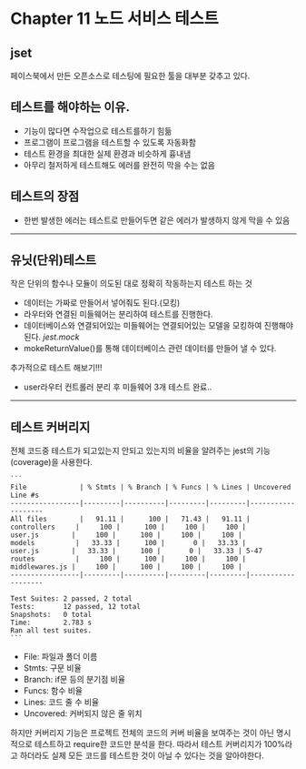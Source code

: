 # Chapter 11 노드 서비스 테스트

## jset
페이스북에서 만든 오픈소스로 테스팅에 필요한 툴을 대부분 갖추고 있다.

## 테스트를 해야하는 이유.

* 기능이 많다면 수작업으로 테스트를하기 힘듦
* 프로그램이 프로그램을 테스트할 수 있도록 자동화함
* 테스트 환경을 최대한 실제 환경과 비슷하게 흉내냄
* 아무리 철저하게 테스트해도 에러를 완전히 막을 수는 없음

## 테스트의 장점

* 한번 발생한 에러는 테스트로 만들어두면 같은 에러가 발생하지 않게 막을 수 있음

---

## 유닛(단위)테스트
작은 단위의 함수나 모듈이 의도된 대로 정확히 작동하는지 테스트 하는 것

* 데이터는 가짜로 만들어서 넣어줘도 된다.(모킹)
* 라우터와 연결된 미들웨어는 분리하여 테스트를 진행한다.
* 데이터베이스와 연결되어있는 미들웨어는 연결되어있는 모델을 모킹하여 진행해야 된다. *jest.mock*
* mokeReturnValue()를 통해 데이터베이스 관련 데이터를 만들어 낼 수 있다.

추가적으로 테스트 해보기!!!
* user라우터 컨트롤러 분리 후 미들웨어 3개 테스트 완료..

---

## 테스트 커버리지

전체 코드중 테스트가 되고있는지 안되고 있는지의 비율을 알려주는 jest의 기능(coverage)을 사용한다.

    ```
    File             | % Stmts | % Branch | % Funcs | % Lines | Uncovered Line #s 
    -----------------|---------|----------|---------|---------|-------------------
    All files        |   91.11 |      100 |   71.43 |   91.11 |                   
    controllers     |     100 |      100 |     100 |     100 |                   
    user.js        |     100 |      100 |     100 |     100 |                   
    models          |   33.33 |      100 |       0 |   33.33 |                   
    user.js        |   33.33 |      100 |       0 |   33.33 | 5-47
    routes          |     100 |      100 |     100 |     100 | 
    middlewares.js |     100 |      100 |     100 |     100 | 
    -----------------|---------|----------|---------|---------|-------------------

    Test Suites: 2 passed, 2 total
    Tests:       12 passed, 12 total
    Snapshots:   0 total
    Time:        2.783 s
    Ran all test suites.
    ```
    
* File: 파일과 폴더 이름
* Stmts: 구문 비율
* Branch: if문 등의 분기점 비율
* Funcs: 함수 비율
* Lines: 코드 줄 수 비율
* Uncovered: 커버되지 않은 줄 위치 

하지만 커버리지 기능은 프로젝트 전체의 코드의 커버 비율을 보여주는 것이 아닌 명시적으로 테스트하고 require한 코드만 분석을 한다. 따라서 테스트 커버리지가 100%라고 하더라도 실제 모든 코드를 테스트한 것이 아닐 수 있다는 것을 알아야한다.

